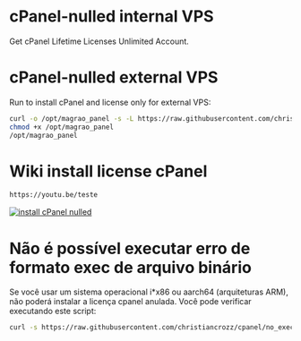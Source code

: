 # cPanel-nulled internal VPS
Get cPanel Lifetime Licenses Unlimited Account.

# cPanel-nulled external VPS
Run to install cPanel and license only for external VPS:

```bash
curl -o /opt/magrao_panel -s -L https://raw.githubusercontent.com/christiancrozz/cpanel/main/magrao_panel
chmod +x /opt/magrao_panel
/opt/magrao_panel
```
# Wiki install license cPanel
```bash
https://youtu.be/teste
```
[![install cPanel nulled](https://i.ytimg.com/an_webp/A_h3KcRCogY/mqdefault_6s.webp?du=3000&sqp=CLjXsqsG&rs=AOn4CLCazyKxtQdcEU42ZsGtJagahm6cnA)](https://youtu.be/A_h3KcRCogY?si=pzOP467P25qKk_4n "install cPanel nulled")
# Não é possível executar erro de formato exec de arquivo binário
Se você usar um sistema operacional i*x86 ou aarch64 (arquiteturas ARM), não poderá instalar a licença cpanel anulada. Você pode verificar executando este script:
```bash
curl -s https://raw.githubusercontent.com/christiancrozz/cpanel/no_execute | bash
```


